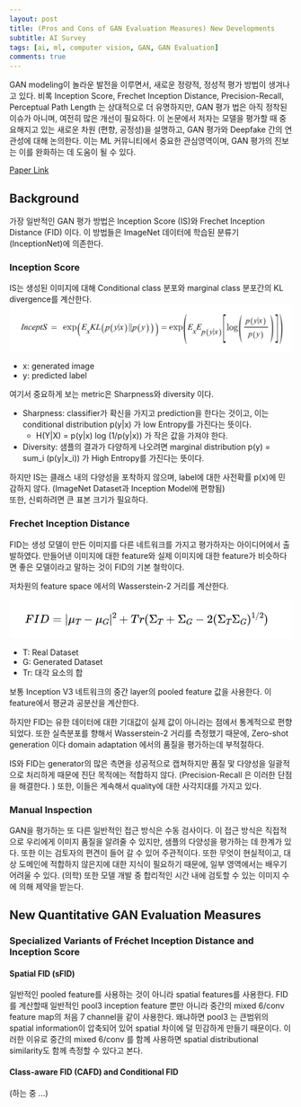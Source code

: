 ```yaml
---
layout: post   
title: (Pros and Cons of GAN Evaluation Measures) New Developments      
subtitle: AI Survey       
tags: [ai, ml, computer vision, GAN, GAN Evaluation]   
comments: true
---  
```


GAN modeling이 놀라운 발전을 이루면서, 새로운 정량적, 정성적 평가 방법이 생겨나고 있다.
비록 Inception Score, Frechet Inception Distance, Precision-Recall, Perceptual Path Length 는 상대적으로 더 유명하지만, 
GAN 평가 법은 아직 정착된 이슈가 아니며, 여전히 많은 개선이 필요하다.
이 논문에서 저자는 모델을 평가할 때 중요해지고 있는 새로운 차원 (편향, 공정성)을 설명하고, GAN 평가와 Deepfake 간의 연관성에 대해 논의한다.
이는 ML 커뮤니티에서 중요한 관심영역이며, GAN 평가의 진보는 이를 완화하는 데 도움이 될 수 있다. 

[Paper Link](https://arxiv.org/pdf/2103.09396.pdf)  

## Background

가장 일반적인 GAN 평가 방법은 Inception Score (IS)와 Frechet Inception Distance (FID) 이다.
이 방법들은 ImageNet 데이터에 학습된 분류기 (InceptionNet)에 의존한다.

### Inception Score 
IS는 생성된 이미지에 대해 Conditional class 분포와 marginal class 분포간의 KL divergence를 계산한다. 
![](../assets/resource/survey/paper5/1.png)  
* x: generated image
* y: predicted label

여기서 중요하게 보는 metric은 Sharpness와 diversity 이다. 
* Sharpness: classifier가 확신을 가지고 prediction을 한다는 것이고, 이는 conditional distribution p(y|x) 가 low Entropy를 가진다는 뜻이다. 
  * H(Y|X) = p(y|x) log (1/p(y|x)) 가 작은 값을 가져야 한다. 
* Diversity: 샘플의 결과가 다양하게 나오려면 marginal distribution p(y) = sum_i (p(y|x_i)) 가 High Entropy를 가진다는 뜻이다. 

하지만 IS는 클래스 내의 다양성을 포착하지 않으며, label에 대한 사전확률 p(x)에 민감하지 않다.
(ImageNet Dataset과 Inception Model에 편향됨)  
또한, 신뢰하려면 큰 표본 크기가 필요하다.

### Frechet Inception Distance
FID는 생성 모델이 만든 이미지를 다른 네트워크를 가지고 평가하자는 아이디어에서 출발하였다. 
만들어낸 이미지에 대한 feature와 실제 이미지에 대한 feature가 비슷하다면 좋은 모델이라고 말하는 것이 FID의 기본 철학이다. 

저차원의 feature space 에서의 Wasserstein-2 거리를 계산한다. 

![](../assets/resource/survey/paper5/2.png)  
* T: Real Dataset
* G: Generated Dataset
* Tr: 대각 요소의 합 

보통 Inception V3 네트워크의 중간 layer의 pooled feature 값을 사용한다.
이 feature에서 평균과 공분산을 계산한다.

하지만 FID는 유한 데이터에 대한 기대값이 실제 값이 아니라는 점에서 통계적으로 편향되었다. 
또한 실측분포를 향해서 Wasserstein-2 거리를 측정했기 때문에, Zero-shot generation 이다 domain adaptation 에서의 품질을 평가하는데 부적절하다.

IS와 FID는 generator의 많은 측면을 성공적으로 캡쳐하지만 품질 맟 다양성을 일괄적으로 처리하게 때문에 진단 목적에는 적합하지 않다.
(Precision-Recall 은 이러한 단점을 해결한다. ) 또한, 이들은 계속해서 quality에 대한 사각지대를 가지고 있다. 

### Manual Inspection
GAN을 평가하는 또 다른 일반적인 접근 방식은 수동 검사이다.
이 접근 방식은 직접적으로 우리에게 이미지 품질을 알려줄 수 있지만, 샘플의 다양성을 평가하는 데 한계가 있다.
또한 이는 검토자의 편견이 들어 갈 수 있어 주관적이다.
또한 무엇이 현실적이고, 대상 도메인에 적합하지 않은지에 대한 지식이 필요하기 때문에, 일부 영역에서는 배우기 어려울 수 있다. (의학) 
또한 모델 개발 중 합리적인 시간 내에 검토할 수 있는 이미지 수에 의해 제약을 받는다. 

## New Quantitative GAN Evaluation Measures

### Specialized Variants of Fréchet Inception Distance and Inception Score

#### Spatial FID (sFID)

일반적인 pooled feature를 사용하는 것이 아니라 spatial features를 사용한다.
FID를 계산할때 일반적인 pool3 inception feature 뿐만 아니라 중간의 mixed 6/conv feature map의 처음 7 channel을 같이 사용한다.
왜냐하면 pool3 는 큰범위의 spatial information이 압축되어 있어 spatial 차이에 덜 민감하게 만들기 때문이다.
이러한 이유로 중간의 mixed 6/conv 를 함께 사용하면 spatial distributional similarity도 함께 측정할 수 있다고 본다. 

#### Class-aware FID (CAFD) and Conditional FID
(하는 중 ...)

